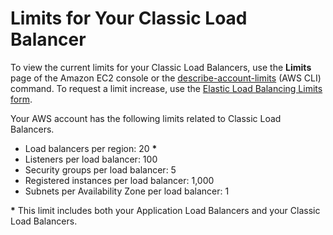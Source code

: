 # Limits for Your Classic Load Balancer<a name="elb-limits"></a>

To view the current limits for your Classic Load Balancers, use the **Limits** page of the Amazon EC2 console or the [describe\-account\-limits](https://docs.aws.amazon.com/cli/latest/reference/elb/describe-account-limits.html) \(AWS CLI\) command\. To request a limit increase, use the [Elastic Load Balancing Limits form](https://console.aws.amazon.com/support/home#/case/create?issueType=service-limit-increase&limitType=service-code-elastic-load-balancers)\.

Your AWS account has the following limits related to Classic Load Balancers\.
+ Load balancers per region: 20 **\***
+ Listeners per load balancer: 100
+ Security groups per load balancer: 5
+ Registered instances per load balancer: 1,000
+ Subnets per Availability Zone per load balancer: 1

**\*** This limit includes both your Application Load Balancers and your Classic Load Balancers\.